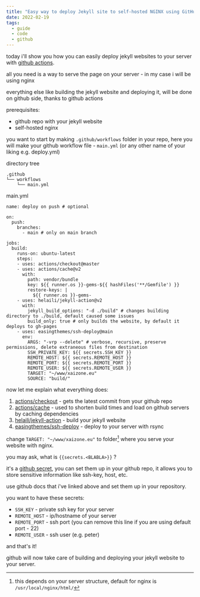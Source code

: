 ```yaml
---
title: "Easy way to deploy Jekyll site to self-hosted NGINX using GitHub"
date: 2022-02-19
tags: 
  - guide
  - code
  - github
---
```

today i'll show you how you can easily deploy jekyll websites to your server with [github actions](https://docs.github.com/en/actions).

all you need is a way to serve the page on your server - in my case i will be using nginx

everything else like building the jekyll website and deploying it, will be done on github side, thanks to github actions

prerequisites:
- github repo with your jekyll website
- self-hosted nginx

you want to start by making `.github/workflows` folder in your repo, here you will make your github workflow file - `main.yml` (or any other name of your liking e.g. deploy.yml)

directory tree
```
.github
└── workflows
    └── main.yml
```

main.yml
```
name: deploy on push # optional

on: 
  push:
    branches:
      - main # only on main branch

jobs:
  build:
    runs-on: ubuntu-latest
    steps:
    - uses: actions/checkout@master
    - uses: actions/cache@v2
      with:
        path: vendor/bundle
        key: ${{ runner.os }}-gems-${{ hashFiles('**/Gemfile') }}
        restore-keys: |
          ${{ runner.os }}-gems-
    - uses: helaili/jekyll-action@v2
      with:
        jekyll_build_options: "-d ./build" # changes building directory to ./build, default caused some issues
        build_only: true # only builds the website, by default it deploys to gh-pages
    - uses: easingthemes/ssh-deploy@main
      env:
        ARGS: "-vrp --delete" # verbose, recursive, preserve permissions, delete extraneous files from destination
        SSH_PRIVATE_KEY: ${{ secrets.SSH_KEY }}
        REMOTE_HOST: ${{ secrets.REMOTE_HOST }}
        REMOTE_PORT: ${{ secrets.REMOTE_PORT }}
        REMOTE_USER: ${{ secrets.REMOTE_USER }}
        TARGET: "~/www/xaizone.eu"
        SOURCE: "build/"
```

now let me explain what everything does:

1. [actions/checkout](https://github.com/actions/checkout) - gets the latest commit from your github repo
2. [actions/cache](https://github.com/actions/cache) - used to shorten build times and load on github servers by caching dependencies
3. [helaili/jekyll-action](https://github.com/helaili/jekyll-action) - build your jekyll website
4. [easingthemes/ssh-deploy](https://github.com/easingthemes/ssh-deploy) - deploy to your server with rsync

change `TARGET: "~/www/xaizone.eu"` to folder[^1] where you serve your website with nginx.

you may ask, what is `{{secrets.<BLABLA>}}` ?

it's a [github secret](https://docs.github.com/en/actions/security-guides/encrypted-secrets), you can set them up in your github repo, it allows you to store sensitive information like ssh-key, host, etc.

use github docs that i've linked above and set them up in your repository.

you want to have these secrets:
- `SSH_KEY` - private ssh key for your server
- `REMOTE_HOST` - ip/hostname of your server
- `REMOTE_PORT` - ssh port (you can remove this line if you are using default port - 22)
- `REMOTE_USER` - ssh user (e.g. peter)

and that's it! 

github will now take care of building and deploying your jekyll website to your server.

[^1]: this depends on your server structure, default for nginx is `/usr/local/nginx/html/`